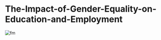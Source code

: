 # The-Impact-of-Gender-Equality-on-Education-and-Employment
![fm](https://github.com/Maureen610/The-Impact-of-Gender-Equality-on-Education-and-Employment/assets/71274439/73c6dabe-4990-45f3-84c5-0469d1676cec)
